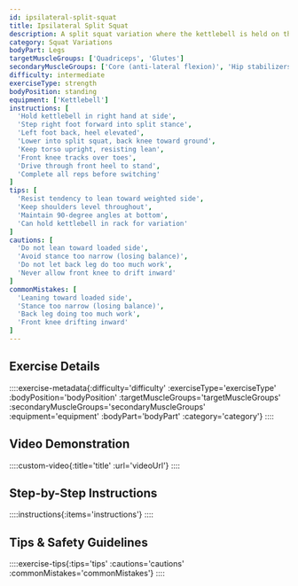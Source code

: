 ```yaml
---
id: ipsilateral-split-squat
title: Ipsilateral Split Squat
description: A split squat variation where the kettlebell is held on the same side as the front leg, creating unique stability challenges and addressing unilateral strength imbalances.
category: Squat Variations
bodyPart: Legs
targetMuscleGroups: ['Quadriceps', 'Glutes']
secondaryMuscleGroups: ['Core (anti-lateral flexion)', 'Hip stabilizers']
difficulty: intermediate
exerciseType: strength
bodyPosition: standing
equipment: ['Kettlebell']
instructions: [
  'Hold kettlebell in right hand at side',
  'Step right foot forward into split stance',
  'Left foot back, heel elevated',
  'Lower into split squat, back knee toward ground',
  'Keep torso upright, resisting lean',
  'Front knee tracks over toes',
  'Drive through front heel to stand',
  'Complete all reps before switching'
]
tips: [
  'Resist tendency to lean toward weighted side',
  'Keep shoulders level throughout',
  'Maintain 90-degree angles at bottom',
  'Can hold kettlebell in rack for variation'
]
cautions: [
  'Do not lean toward loaded side',
  'Avoid stance too narrow (losing balance)',
  'Do not let back leg do too much work',
  'Never allow front knee to drift inward'
]
commonMistakes: [
  'Leaning toward loaded side',
  'Stance too narrow (losing balance)',
  'Back leg doing too much work',
  'Front knee drifting inward'
]
---
```


## Exercise Details

::::exercise-metadata{:difficulty='difficulty' :exerciseType='exerciseType' :bodyPosition='bodyPosition' :targetMuscleGroups='targetMuscleGroups' :secondaryMuscleGroups='secondaryMuscleGroups' :equipment='equipment' :bodyPart='bodyPart' :category='category'}
::::

## Video Demonstration

::::custom-video{:title='title' :url='videoUrl'}
::::

## Step-by-Step Instructions

::::instructions{:items='instructions'}
::::

## Tips & Safety Guidelines

::::exercise-tips{:tips='tips' :cautions='cautions' :commonMistakes='commonMistakes'}
::::
